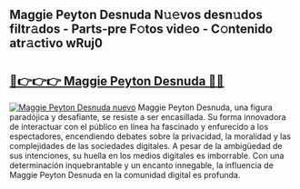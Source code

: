 ## Maggie Peyton Desnuda N𝚞𝚎vos desn𝚞dos filtr𝚊dos - Parts-pre F𝚘tos vid𝚎o - C𝚘ntenido atr𝚊ctivo wRuj0

# <h2><a href="http://mb3ek4.tromn.icu/?c=Maggie+Peyton+Desnuda">🔗👉👉👉 Maggie Peyton Desnuda 🔗🔗</a></h2>

[![Maggie Peyton Desnuda nuevo](https://i.imgur.com/pEAQMta.gif)](http://mb3ek4.tromn.icu/?c=Maggie+Peyton+Desnuda)
Maggie Peyton Desnuda, una figura paradójica y desafiante, se resiste a ser encasillada. Su forma innovadora de interactuar con el público en línea ha fascinado y enfurecido a los espectadores, encendiendo debates sobre la privacidad, la moralidad y las complejidades de las sociedades digitales. A pesar de la ambigüedad de sus intenciones, su huella en los medios digitales es imborrable. Con una determinación inquebrantable y un encanto innegable, la influencia de Maggie Peyton Desnuda en la comunidad digital es profunda.
